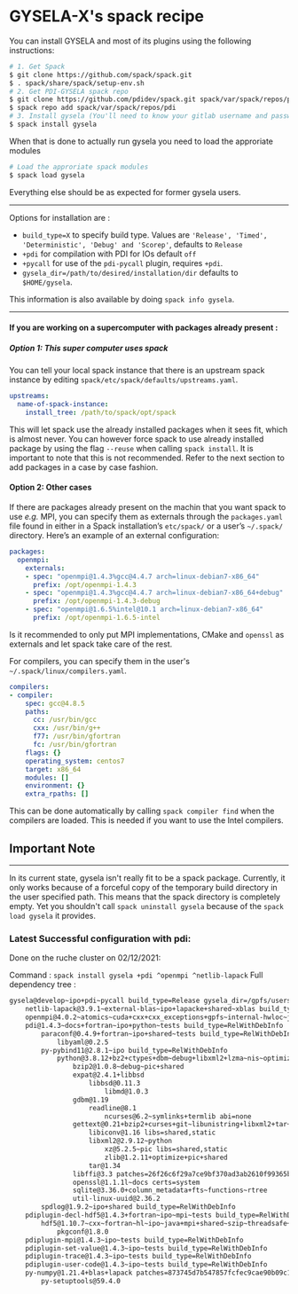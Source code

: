 # GYSELA-X's spack recipe

You can install GYSELA and most of its plugins using the following instructions:

```sh
# 1. Get Spack
$ git clone https://github.com/spack/spack.git
$ . spack/share/spack/setup-env.sh
# 2. Get PDI-GYSELA spack repo
$ git clone https://github.com/pdidev/spack.git spack/var/spack/repos/pdi
$ spack repo add spack/var/spack/repos/pdi
# 3. Install gysela (You'll need to know your gitlab username and password)
$ spack install gysela
``` 

When that is done to actually run gysela you need to load the approriate modules

```sh
# Load the approriate spack modules
$ spack load gysela
```


Everything else should be as expected for former gysela users. 

---

Options for installation are :
* `build_type=X` to specify build type. Values are `'Release', 'Timed', 'Deterministic', 'Debug' and 'Scorep'`, defaults to `Release`
* `+pdi` for compilation with PDI for IOs default `off`
* `+pycall` for use of the `pdi-pycall` plugin, requires `+pdi`.
* `gysela_dir=/path/to/desired/installation/dir` defaults to `$HOME/gysela`.


This information is also available by doing `spack info gysela`. 

---

#### If you are working on a supercomputer with packages already present :

##### Option 1: This super computer uses spack
You can tell your local spack instance that there is an upstream spack instance by editing `spack/etc/spack/defaults/upstreams.yaml`.
```yaml
upstreams:
  name-of-spack-instance:
    install_tree: /path/to/spack/opt/spack
```
This will let spack use the already installed packages when it sees fit, which is almost never. You can however force spack to use already installed package by using the flag `--reuse` when calling `spack install`. It is important to note that this is not recommended. Refer to the next section to add packages in a case by case fashion.


#### Option 2: Other cases
If there are packages already present on the machin that you want spack to use _e.g._ MPI, you can specify them as externals through the `packages.yaml` file found in either in a Spack installation’s `etc/spack/` or a user’s `~/.spack/` directory.  Here’s an example of an external configuration:
```yaml
packages:
  openmpi:
    externals:
    - spec: "openmpi@1.4.3%gcc@4.4.7 arch=linux-debian7-x86_64"
      prefix: /opt/openmpi-1.4.3
    - spec: "openmpi@1.4.3%gcc@4.4.7 arch=linux-debian7-x86_64+debug"
      prefix: /opt/openmpi-1.4.3-debug
    - spec: "openmpi@1.6.5%intel@10.1 arch=linux-debian7-x86_64"
      prefix: /opt/openmpi-1.6.5-intel
```
Is it recommended to only put MPI implementations, CMake and `openssl` as externals and let spack take care of the rest.

For compilers, you can specify them in the user's `~/.spack/linux/compilers.yaml`. 
```yaml
compilers:
- compiler:
    spec: gcc@4.8.5
    paths:
      cc: /usr/bin/gcc
      cxx: /usr/bin/g++
      f77: /usr/bin/gfortran
      fc: /usr/bin/gfortran
    flags: {}
    operating_system: centos7
    target: x86_64
    modules: []
    environment: {}
    extra_rpaths: []
```
This can be done automatically by calling `spack compiler find` when the compilers are loaded. This is needed if you want to use the Intel compilers. 


## Important Note
---
In its current state, gysela isn't really fit to be a spack package. Currently, it only works because of a forceful copy of the temporary build directory in the user specified path. This means that the spack directory is completely empty. Yet you shouldn't call `spack uninstall gysela` because of the `spack load gysela` it provides.

### Latest Successful configuration with pdi:
Done on the ruche cluster on 02/12/2021:

Command : `spack install gysela +pdi ^openmpi ^netlib-lapack`
Full dependency tree :
```sh
gysela@develop~ipo+pdi~pycall build_type=Release gysela_dir=/gpfs/users/lavandiera/gysela
    netlib-lapack@3.9.1~external-blas~ipo+lapacke+shared~xblas build_type=RelWithDebInfo
    openmpi@4.0.2~atomics~cuda+cxx+cxx_exceptions+gpfs~internal-hwloc~java~legacylaunchers~lustre~memchecker+pmi+pmix~singularity~sqlite3+static~thread_multiple+vt~wrapper-rpath fabrics=psm2 patches=073477a76bba780c67c36e959cd3ee6910743e2735c7e76850ffba6791d498e4,60ce20bc14d98c572ef7883b9fcd254c3f232c2f3a13377480f96466169ac4c8 schedulers=slurm
    pdi@1.4.3~docs+fortran~ipo+python~tests build_type=RelWithDebInfo
        paraconf@0.4.9+fortran~ipo+shared~tests build_type=RelWithDebInfo
            libyaml@0.2.5
        py-pybind11@2.8.1~ipo build_type=RelWithDebInfo
            python@3.8.12+bz2+ctypes+dbm~debug+libxml2+lzma~nis~optimizations+pic+pyexpat+pythoncmd+readline+shared+sqlite3+ssl~tix~tkinter~ucs4+uuid+zlib patches=0d98e93189bc278fbc37a50ed7f183bd8aaf249a8e1670a465f0db6bb4f8cf87,4c2457325f2b608b1b6a2c63087df8c26e07db3e3d493caf36a56f0ecf6fb768,f2fd060afc4b4618fe8104c4c5d771f36dc55b1db5a4623785a4ea707ec72fb4
                bzip2@1.0.8~debug~pic+shared
                expat@2.4.1+libbsd
                    libbsd@0.11.3
                        libmd@1.0.3
                gdbm@1.19
                    readline@8.1
                        ncurses@6.2~symlinks+termlib abi=none
                gettext@0.21+bzip2+curses+git~libunistring+libxml2+tar+xz
                    libiconv@1.16 libs=shared,static
                    libxml2@2.9.12~python
                        xz@5.2.5~pic libs=shared,static
                        zlib@1.2.11+optimize+pic+shared
                    tar@1.34
                libffi@3.3 patches=26f26c6f29a7ce9bf370ad3ab2610f99365b4bdd7b82e7c31df41a3370d685c0
                openssl@1.1.1l~docs certs=system
                sqlite@3.36.0+column_metadata+fts~functions~rtree
                util-linux-uuid@2.36.2
        spdlog@1.9.2~ipo+shared build_type=RelWithDebInfo
    pdiplugin-decl-hdf5@1.4.3+fortran~ipo~mpi~tests build_type=RelWithDebInfo
        hdf5@1.10.7~cxx~fortran~hl~ipo~java+mpi+shared~szip~threadsafe+tools api=default build_type=RelWithDebInfo
            pkgconf@1.8.0
    pdiplugin-mpi@1.4.3~ipo~tests build_type=RelWithDebInfo
    pdiplugin-set-value@1.4.3~ipo~tests build_type=RelWithDebInfo
    pdiplugin-trace@1.4.3~ipo~tests build_type=RelWithDebInfo
    pdiplugin-user-code@1.4.3~ipo~tests build_type=RelWithDebInfo
    py-numpy@1.21.4+blas+lapack patches=873745d7b547857fcfec9cae90b09c133b42a4f0c23b6c2d84cf37e2dd816604
        py-setuptools@59.4.0

```